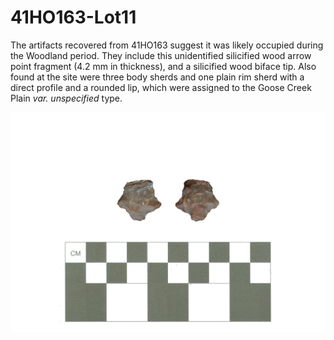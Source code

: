 # 41HO163-Lot11

The artifacts recovered from 41HO163 suggest it was likely occupied during the Woodland period. They include this unidentified silicified wood arrow point fragment (4.2 mm in thickness), and a silicified wood biface tip. Also found at the site were three body sherds and one plain rim sherd with a direct profile and a rounded lip, which were assigned to the Goose Creek Plain _var. unspecified_ type.

![](../../img/41HO163-Lot11.png)
